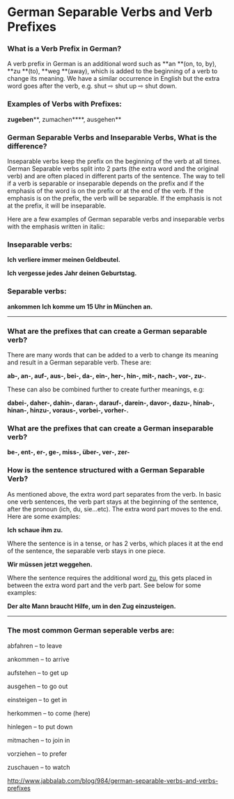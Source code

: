 # German Separable Verbs and Verb Prefixes

### What is a Verb Prefix in German?

A verb prefix in German is an additional word such as **an **(on, to, by), **zu **(to), **weg **(away), which is added to the beginning of a verb to change its meaning. We have a similar occurrence in English but the extra word goes after the verb, e.g. shut ⇨ shut up ⇨ shut down.

### Examples of Verbs with Prefixes:

**zugeben****, zumachen****, ausgehen**

### German Separable Verbs and Inseparable Verbs, What is the difference?

Inseparable verbs keep the prefix on the beginning of the verb at all times. German Separable verbs split into 2 parts (the extra word and the original verb) and are often placed in different parts of the sentence. The way to tell if a verb is separable or inseparable depends on the prefix and if the emphasis of the word is on the prefix or at the end of the verb. If the emphasis is on the prefix, the verb will be separable. If the emphasis is not at the prefix, it will be inseparable.

Here are a few examples of German separable verbs and inseparable verbs with the emphasis written in italic:

### Inseparable verbs:

**Ich verliere immer meinen Geldbeutel.**

**Ich vergesse jedes Jahr deinen Geburtstag.**

### Separable verbs:

**ankommen**
**Ich komme um 15 Uhr in München an.**
****

### What are the prefixes that can create a German separable verb?

There are many words that can be added to a verb to change its meaning and result in a German separable verb. These are:

**ab-, an-, auf-, aus-, bei-, da-, ein-, her-, hin-, mit-, nach-, vor-, zu-.**

These can also be combined further to create further meanings, e.g:

**dabei-, daher-, dahin-, daran-, darauf-, darein-, davor-, dazu-, hinab-, hinan-, hinzu-, voraus-, vorbei-, vorher-.**

 

### What are the prefixes that can create a German inseparable verb?

**be-, ent-, er-, ge-, miss-, über-, ver-, zer-**

 

### How is the sentence structured with a German Separable Verb?

As mentioned above, the extra word part separates from the verb. In basic one verb sentences, the verb part stays at the beginning of the sentence, after the pronoun (ich, du, sie…etc). The extra word part moves to the end. Here are some examples:

**Ich schaue ihm zu.**

Where the sentence is in a tense, or has 2 verbs, which places it at the end of the sentence, the separable verb stays in one piece.

**Wir müssen jetzt weggehen.**

Where the sentence requires the additional word [zu](http:), this gets placed in between the extra word part and the verb part. See below for some examples:

**Der alte Mann braucht Hilfe, um in den Zug einzusteigen.**

****

### The most common German seperable verbs are:

abfahren – to leave

ankommen – to arrive

aufstehen – to get up

ausgehen – to go out

einsteigen – to get in

herkommen – to come (here)

hinlegen – to put down

mitmachen – to join in

vorziehen – to prefer

zuschauen – to watch



http://www.jabbalab.com/blog/984/german-separable-verbs-and-verbs-prefixes
